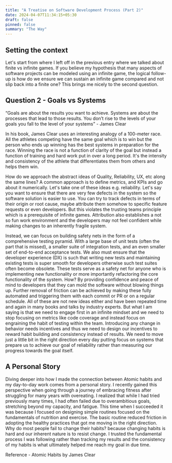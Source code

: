 ```yaml
---
title: "A Treatise on Software Development Process (Part 2)"
date: 2024-04-07T11:34:15+05:30
draft: false
pinned: false
summary: "The Way"
---
```


## Setting the context

Let's start from where I left off in the previous entry where we talked about finite vs infinite games. If you believe my hypothesis that many aspects of software projects can be modeled using an infinite game, the logical follow-up is how do we ensure we can sustain an infinite game compared and not slip back into a finite one? This brings me nicely to the second question.

## Question 2 - Goals vs Systems

“Goals are about the results you want to achieve. Systems are about the processes that lead to those results. You don’t rise to the levels of your goals you fall to the level of your systems” - James Clear

In his book, James Clear uses an interesting analogy of a 100-meter race. All the athletes competing have the same goal which is to win but the person who ends up winning has the best systems in preparation for the race. Winning the race is not a function of clarity of the goal but instead a function of training and hard work put in over a long period. It's the intensity and consistency of the athlete that differentiates them from others and helps them win.

How do we approach the abstract ideas of Quality, Reliability, UX, etc along the same lines? A common approach is to define metrics, and KPIs and go about it numerically. Let's take one of these ideas e.g. reliability. Let's say you want to ensure that there are very few defects in the system so the software solution is easier to use. You can try to track defects in terms of their origin or root cause, maybe attribute them somehow to specific feature requests or even developers. But this violates the trusting teams principle which is a prerequisite of infinite games. Attribution also establishes a not so fun work environment and the developers may not feel confident while making changes to an inherently fragile system.

Instead, we can focus on building safety nets in the form of a comprehensive testing pyramid. With a large base of unit tests (often the part that is missed), a smaller suite of integration tests, and an even smaller set of end-to-end acceptance tests. We also must ensure that the developer experience (DX) is such that writing new tests and maintaining existing tests is super smooth for developers otherwise such test suites often become obsolete. These tests serve as a safety net for anyone who is implementing new functionality or more importantly refactoring the core functionality of the system. How? By providing confidence and peace of mind to developers that they can mold the software without blowing things up. Further removal of friction can be achieved by making these fully automated and triggering them with each commit or PR or on a regular schedule. All of these are not new ideas either and have been repeated time and again in many books and talks by industry experts. But what I am saying is that we need to engage first in an infinite mindset and we need to stop focusing on metrics like code coverage and instead focus on engraining the habit of testing within the team. Introducing any change in behavior needs incentives and thus we need to design our incentives to reward habit building and consistency instead of results. We need to move just a little bit in the right direction every day putting focus on systems that prepare us to achieve our goal of reliability rather than measuring our progress towards the goal itself.

## A Personal Story

Diving deeper into how I made the connection between Atomic habits and my day-to-day work comes from a personal story. I recently gained this perspective when going through a journey of embracing fitness after struggling for many years with overeating. I realized that while I had tried previously many times, I had often failed due to overambitious goals, stretching beyond my capacity, and fatigue. This time when I succeeded it was because I focused on designing simple routines focused on the fundamentals of nutrition and exercise. The basic routine reduced friction in adopting the healthy practices that got me moving in the right direction. Why do most people fail to change their habits? because changing habits is hard and our inherent nature is to resist change. I trusted the fundamental process I was following rather than tracking my results and the consistency of my habits is what ultimately helped me reach my goal in due time.

Reference - Atomic Habits by James Clear

